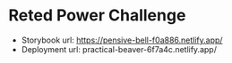 # Reted Power Challenge


- Storybook url: https://pensive-bell-f0a886.netlify.app/
- Deployment url: practical-beaver-6f7a4c.netlify.app/